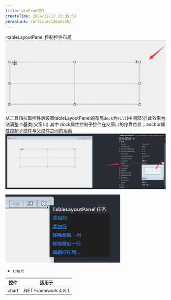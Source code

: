 ```yaml
---
title: winFrom控件
createTime: 2024/12/17 15:35:59
permalink: /article/i26uhz4h/
---
```



-tableLayoutPanel
控制控件布局
![alt text](/images/csharp/tablelayoutPanel.png)
从工具箱拉取控件后设置tableLayoutPanel的布局`dock`为`Fill`(中间部分)此效果为沾满整个基类(父窗口)
其中
dock属性控制子控件在父窗口的停靠位置；anchor属性控制子控件与父控件之间的距离
![panel2](/images/csharp/tablelayoutPanel2.png)


![panel3](/images/csharp/tablelayoutPanel3.png)



- chart
  



|控件|适用于|
|----|-----|
|chart|.NET Framework 4.8.1|

